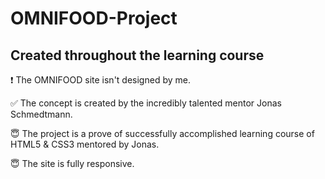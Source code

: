 # OMNIFOOD-Project

## Created throughout the learning course

❗ The OMNIFOOD site isn't designed by me.

✅ The concept is created by the incredibly talented mentor Jonas Schmedtmann.

😇 The project is a prove of successfully accomplished learning course of HTML5 & CSS3 mentored by Jonas.

😇 The site is fully responsive.
